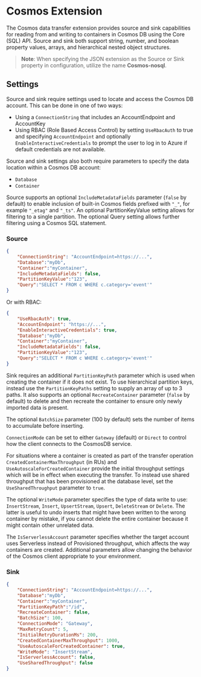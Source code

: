 # Cosmos Extension

The Cosmos data transfer extension provides source and sink capabilities for reading from and writing to containers in Cosmos DB using the Core (SQL) API. Source and sink both support string, number, and boolean property values, arrays, and hierarchical nested object structures.

> **Note**: When specifying the JSON extension as the Source or Sink property in configuration, utilize the name **Cosmos-nosql**.

## Settings

Source and sink require settings used to locate and access the Cosmos DB account. This can be done in one of two ways:
- Using a `ConnectionString` that includes an AccountEndpoint and AccountKey
- Using RBAC (Role Based Access Control) by setting `UseRbacAuth` to true and specifying `AccountEndpoint` and optionally `EnableInteractiveCredentials` to prompt the user to log in to Azure if default credentials are not available.

Source and sink settings also both require parameters to specify the data location within a Cosmos DB account: 
- `Database`
- `Container`

Source supports an optional `IncludeMetadataFields` parameter (`false` by default) to enable inclusion of built-in Cosmos fields prefixed with `"_"`, for example `"_etag"` and `"_ts"`. An optional PartitionKeyValue setting allows for filtering to a single partition. The optional Query setting allows further filtering using a Cosmos SQL statement.

### Source

```json
{
    "ConnectionString": "AccountEndpoint=https://...",
    "Database":"myDb",
    "Container":"myContainer",
    "IncludeMetadataFields": false,
    "PartitionKeyValue":"123",
    "Query":"SELECT * FROM c WHERE c.category='event'"
}
```

Or with RBAC:

```json
{
    "UseRbacAuth": true,
    "AccountEndpoint": "https://...",
    "EnableInteractiveCredentials": true,
    "Database":"myDb",
    "Container":"myContainer",
    "IncludeMetadataFields": false,
    "PartitionKeyValue":"123",
    "Query":"SELECT * FROM c WHERE c.category='event'"
}
```

Sink requires an additional `PartitionKeyPath` parameter which is used when creating the container if it does not exist. To use hierarchical partition keys, instead use the `PartitionKeyPaths` setting to supply an array of up to 3 paths. It also supports an optional `RecreateContainer` parameter (`false` by default) to delete and then recreate the container to ensure only newly imported data is present. 

The optional `BatchSize` parameter (100 by default) sets the number of items to accumulate before inserting. 

`ConnectionMode` can be set to either `Gateway` (default) or `Direct` to control how the client connects to the CosmosDB service. 

For situations where a container is created as part of the transfer operation `CreatedContainerMaxThroughput` (in RUs) and `UseAutoscaleForCreatedContainer` provide the initial throughput settings which will be in effect when executing the transfer. To instead use shared throughput that has been provisioned at the database level, set the `UseSharedThroughput` parameter to `true`. 

The optional `WriteMode` parameter specifies the type of data write to use: `InsertStream`, `Insert`, `UpsertStream`, `Upsert`, `DeleteStream` or `Delete`. The latter is useful to undo inserts that might have been written to the wrong container by mistake, if you cannot delete the entire container because it might contain other unrelated data.  

The `IsServerlessAccount` parameter specifies whether the target account uses Serverless instead of Provisioned throughput, which affects the way containers are created. Additional parameters allow changing the behavior of the Cosmos client appropriate to your environment.

### Sink

```json
{
    "ConnectionString": "AccountEndpoint=https://...",
    "Database":"myDb",
    "Container":"myContainer",
    "PartitionKeyPath":"/id",
    "RecreateContainer": false,
    "BatchSize": 100,
    "ConnectionMode": "Gateway",
    "MaxRetryCount": 5,
    "InitialRetryDurationMs": 200,
    "CreatedContainerMaxThroughput": 1000,
    "UseAutoscaleForCreatedContainer": true,
    "WriteMode": "InsertStream",
    "IsServerlessAccount": false,
    "UseSharedThroughput": false
}
```
